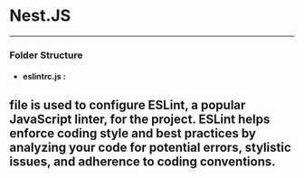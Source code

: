 # Nest.JS 
----
### Folder Structure
- #### eslintrc.js : 
 file is used to configure ESLint, a popular JavaScript linter, for the project. ESLint helps
 enforce coding style and best practices by analyzing your code for potential errors, 
stylistic issues, and adherence to coding conventions.
- 